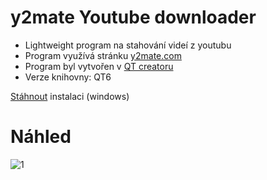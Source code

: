 # y2mate Youtube downloader

- Lightweight program na stahování videí z youtubu
- Program využívá stránku [y2mate.com](https://www.y2mate.com/)
- Program byl vytvořen v [QT creatoru](https://www.qt.io/product/development-tools)
- Verze knihovny: QT6

[Stáhnout](https://github.com/RxiPland/y2mate_desktop/releases/download/v1.0.0/y2mate_setup.exe) instalaci (windows)

# Náhled

![1](https://user-images.githubusercontent.com/82058894/187072600-88860a1a-0dcc-42f0-aae7-57e60738c0cd.png)
